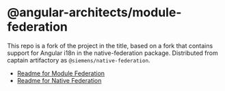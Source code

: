 # @angular-architects/module-federation

This repo is a fork of the project in the title, based on a fork that contains support for Angular i18n in the native-federation package. Distributed from captain artifactory as `@siemens/native-federation`.

- [Readme for Module Federation](./libs/mf/README.md)
- [Readme for Native Federation](./libs/native-federation/README.md)
